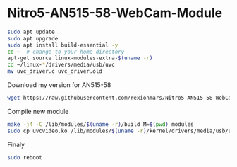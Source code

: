 # Nitro5-AN515-58-WebCam-Module

```sh
sudo apt update
sudo apt upgrade
sudo apt install build-essential -y 
cd ~  # change to your home directory
apt-get source linux-modules-extra-$(uname -r)
cd ~/linux-*/drivers/media/usb/uvc 
mv uvc_driver.c uvc_driver.old
```

Download my version for AN515-58
```sh
wget https://raw.githubusercontent.com/rexionmars/Nitro5-AN515-58-WebCam-Module/master/uvc_driver.c
```
Compile new module

```sh
make -j4 -C /lib/modules/$(uname -r)/build M=$(pwd) modules  
sudo cp uvcvideo.ko /lib/modules/$(uname -r)/kernel/drivers/media/usb/uvc/ 
```
Finaly
```sh
sudo reboot
```
